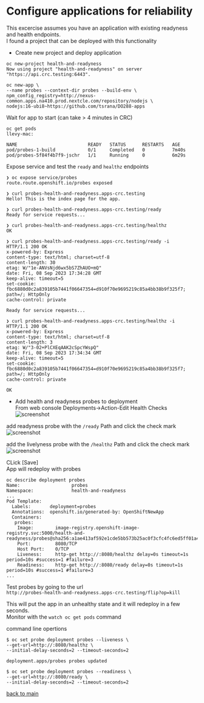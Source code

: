 # Configure applications for reliability

This excercise assumes you have an application with existing readyness and health endpoints.  
I found a project that can be deployed with this functionality

- Create new project and deploy application
```
oc new-project health-and-readyness                                          
Now using project "health-and-readyness" on server "https://api.crc.testing:6443".

oc new-app \
--name probes --context-dir probes --build-env \
npm_config_registry=http://nexus-common.apps.na410.prod.nextcle.com/repository/nodejs \
nodejs:16-ubi8~https://github.com/tsrana/DO288-apps
```  

Wait for app to start  (can take > 4 minutes in CRC)

```
oc get pods                                                                                       llevy-mac: 

NAME                          READY   STATUS      RESTARTS   AGE
pod/probes-1-build            0/1     Completed   0          7m40s
pod/probes-5f84f4b7f9-jschr   1/1     Running     0          6m29s
```

Expose service and test the `ready` and `healthz` endpoints
```
❯ oc expose service/probes  
route.route.openshift.io/probes exposed

❯ curl probes-health-and-readyness.apps-crc.testing                                     
Hello! This is the index page for the app.

❯ curl probes-health-and-readyness.apps-crc.testing/ready
Ready for service requests...

❯ curl probes-health-and-readyness.apps-crc.testing/healthz
OK

❯ curl probes-health-and-readyness.apps-crc.testing/ready -i
HTTP/1.1 200 OK
x-powered-by: Express
content-type: text/html; charset=utf-8
content-length: 30
etag: W/"1e-ANVsNjd6wx5bS7ZhAUO+mQ"
date: Fri, 08 Sep 2023 17:34:28 GMT
keep-alive: timeout=5
set-cookie: fbc6880d0c2a839105b7441f06647354=d910f70e9695219c85a4bb38b9f325f7; path=/; HttpOnly
cache-control: private

Ready for service requests...

❯ curl probes-health-and-readyness.apps-crc.testing/healthz -i
HTTP/1.1 200 OK
x-powered-by: Express
content-type: text/html; charset=utf-8
content-length: 3
etag: W/"3-02+PlCXEqAAK2cSpcYWspQ"
date: Fri, 08 Sep 2023 17:34:34 GMT
keep-alive: timeout=5
set-cookie: fbc6880d0c2a839105b7441f06647354=d910f70e9695219c85a4bb38b9f325f7; path=/; HttpOnly
cache-control: private

OK
```

- Add health and readyness probes to deployment  
From web console
Deployments->Action-Edit Health Checks
![screenshot](../img/image8.png)

add readyness probe with the `/ready` Path and click the check mark
![screenshot](../img/image9.png)

add the livelyness probe with the `/healthz` Path and click the check mark
![screenshot](../img/image10.png)
  
CLick [Save]  
App will redeploy with probes

```
oc describe deployment probes 
Name:                   probes
Namespace:              health-and-readyness
...
Pod Template:
  Labels:       deployment=probes
  Annotations:  openshift.io/generated-by: OpenShiftNewApp
  Containers:
   probes:
    Image:        image-registry.openshift-image-registry.svc:5000/health-and-readyness/probes@sha256:a1ae413af592e1cde5bb573b25ac0f3cfc4fc6ed5ff01a4ede4e381a0a1131e8
    Port:         8080/TCP
    Host Port:    0/TCP
    Liveness:     http-get http://:8080/healthz delay=0s timeout=1s period=10s #success=1 #failure=3
    Readiness:    http-get http://:8080/ready delay=0s timeout=1s period=10s #success=1 #failure=3
...
```

Test probes by going to the url  
`http://probes-health-and-readyness.apps-crc.testing/flip?op=kill`

This will put the app in an unhealthy state and it will redeploy in a few seconds.  
Monitor with the `watch oc get pods` command


command line opertions
```
$ oc set probe deployment probes --liveness \
--get-url=http://:8080/healthz \
--initial-delay-seconds=2 --timeout-seconds=2

deployment.apps/probes probes updated

$ oc set probe deployment probes --readiness \
--get-url=http://:8080/ready \
--initial-delay-seconds=2 --timeout-seconds=2
```

  [back to main](../README.md) 
